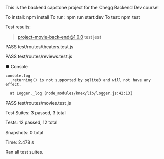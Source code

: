 This is the backend capstone project for the Chegg Backend Dev course!

To install: npm install
To run: npm run start:dev
To test: npm test

Test results:
> project-movie-back-end@1.0.0 test
> jest

 PASS  test/routes/theaters.test.js
 
 PASS  test/routes/reviews.test.js
 
  ● Console

    console.log
      .returning() is not supported by sqlite3 and will not have any effect.

      at Logger._log (node_modules/knex/lib/logger.js:42:13)

 PASS  test/routes/movies.test.js


Test Suites: 3 passed, 3 total

Tests:       12 passed, 12 total

Snapshots:   0 total

Time:        2.478 s

Ran all test suites.
